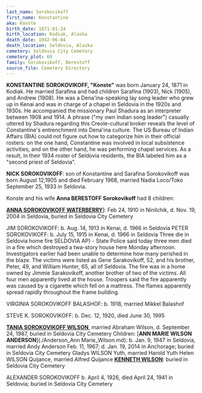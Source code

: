 ```yaml
---
last_name: Sorokovikoff
first_name: Konstantine
aka: Konste
birth_date: 1871-01-24
birth_location: Kodiak, Alaska
death_date: 1942-06-04
death_location: Seldovia, Alaska
cemetery: Seldovia City Cemetery
cemetery_plot: 69
family: Sorokovikoff, Berestoff
source_file: Cemetery Directory
---
```

**KONSTANTINE SOROKOVIKOFF, "Konste"**  was born January 24, 1871 in Kodiak.  He married Sarafina and had children Sarafina (1903), Nick (1905), and Andrew (1908). He was a Dena'ina-speaking lay song leader who grew up in Kenai and was in charge of a chapel in Seldovia in the 1920s and 1930s. He accompanied the missionary Paul Shadura as an interpreter between 1908 and 1914.  A phrase ("my own Indian song leader") casually uttered by Shadura regarding this Creole-cultural broker reveals the level of Constantine's entrenchment into Dena'ina culture. The US Bureau of Indian Affairs (BIA) could not figure out how to categorize him in their official rosters: on the one hand, Constantine was involved in local subsistence activities, and on the other hand, he was performing chapel services.  As a result, in their 1934 roster of Seldovia residents, the BIA labeled him as a "second priest of Seldovia".  

**NICK SOROKOVIKOFF**: son of Konstantine and Sarafina Sorokovikoff was born August 12,1905 and died February 1968, married Nadia Loco/Toko September 25, 1933 in Seldovia.

Konste and his wife **Anna BERESTOFF Sorokovikoff** had 8 children:

[**ANNA SOROKOVIKOFF WATERBERRY**](./Waterbury_Anna_Sorokovikoff.md)]:  Feb 24, 1910 in Ninilchik, d. Nov. 19, 2004 in Seldovia, buried in Seldovia City Cemetery

JIM SOROKOVIKOFF: b. Aug. 14, 1913 in Kenai, d. 1966 in Seldovia
PETER SOROKOVIKOFF: b. July 15, 1915 in Kenai, d. 1966 in Seldovia
    Three die in Seldovia home fire SELDOVIA AP) - State Police said today three men died in a fire which destroyed a twa-story house here Monday afternoon. Investigators earlier had been unable to determine how many perished in the blaze. The victims were listed as Gene Sarakovikoff, 52, and his brother, Peter, 49, and William Hunter, 65, all of Seldovia. The fire was in a home owned by Jimmie Sarakovikoff, another brother of two of the victims. All four men apparently lived at the house. Troopers said the fire apparently was caused by a cigarette which fell on a mattress. The flames apparently spread rapidly throughout the frame building.

VIRGINIA SOROKOVIKOFF BALASHOF: b. 1918, married Mikkel Balashof

STEVE K. SOROKOVIKOFF: b. Dec. 12, 1920, died June 30, 1995

[**TANIA SOROKOVIKOFF WILSON**](./Wilson_Tania_Sorokovikoff.md), married Abraham Wilson, d. September 24, 1987, buried in Seldovia City Cemetery
     Children: 
        [**ANN MARIE WILSON ANDERSON**](./Anderson_Ann Marie_Wilson.md): b. Jan. 9, 1947 in Seldovia, married Andy Anderson Feb. 11, 1967; d. Jan. 19, 2014 in Anchorage; buried in Seldovia City Cemetery
        Gladys WILSON Yuth, married Harold Yuth
        Helen WILSON Quijance, married Alfred Quijance
        [**KENNETH WILSON**](./Wilson_Kenneth.md): buried in Seldovia City Cemetery

ALEXANDER SOROKOVIKOFF  b. April 4, 1926, died April 24, 1941 in Seldovia; buried in Seldovia City Cemetery

